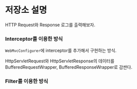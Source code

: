 # 저장소 설명
HTTP Request와 Response 로그를 출력해보자. 

### Interceptor를 이용한 방식
`WebMvcConfigurer`에 interceptor를 추가해서 구현하는 방식. 

HttpServletRequest와 HttpServletResponse의 데이터를 BufferedRequestWrapper, BufferedResponseWrapper로 감싼다.

### Filter를 이용한 방식